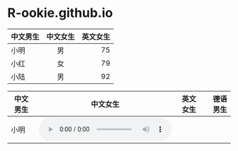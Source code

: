 # R-ookie.github.io

中文男生|中文女生|英文女生|
-|:-:|-:
|小明|男|75|
|小红|女|79|
|小陆|男|92|

中文男生|中文女生|英文女生|德语男生
-|:-:|:-:|-:|
小明|<audio src='/home/zhangtao/vc/hifi_vc/Data/test/test(2).wav' type="audio/wav" controls ></audio>|